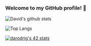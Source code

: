 ### Welcome to my GitHub profile! 👋

<!--
**d-r-e/d-r-e** is a ✨ _special_ ✨ repository because its `README.md` (this file) appears on your GitHub profile.
-->

![David's github stats](https://github-readme-stats.vercel.app/api?username=d-r-e&show_icons=true&count_private=true&hide=contribs&theme=synthwave)

![Top Langs](https://github-readme-stats.vercel.app/api/top-langs/?username=d-r-e&layout=compact&theme=synthwave&count_private=true)

[![darodrig's 42 stats](https://badge42.herokuapp.com/api/stats/darodrig?privacyEmail=true)](https://github.com/d-r-e)
